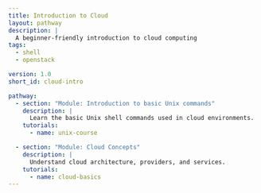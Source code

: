 ```yaml
---
title: Introduction to Cloud
layout: pathway
description: |
  A beginner-friendly introduction to cloud computing
tags:
  - shell
  - openstack

version: 1.0
short_id: cloud-intro

pathway:
  - section: "Module: Introduction to basic Unix commands"
    description: |
      Learn the basic Unix shell commands used in cloud environments.
    tutorials:
      - name: unix-course

  - section: "Module: Cloud Concepts"
    description: |
      Understand cloud architecture, providers, and services.
    tutorials:
      - name: cloud-basics
---
```


